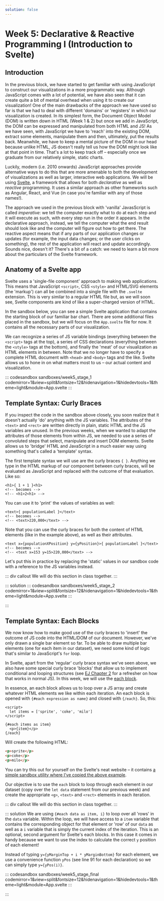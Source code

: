 ```yaml
---
solution: false
---
```

# Week 5: Declarative & Reactive Programming I (Introduction to Svelte)

## Introduction
In the previous block, we have started to get familiar with using JavaScript to construct our visualizations in a more programmatic way. Although JavaScript comes with a lot of potential, we have also seen that it can create quite a bit of mental overhead when using it to create our visualization! One of the main drawbacks of the approach we have used so far is that we had to deal with different 'domains' or 'registers' in which our visualization is created. In its simplest form, the Document Object Model (DOM) is written down in HTML (Week 1 & 2) but once we add in JavaScript, the DOM can be expressed and manipulated from both HTML and JS! As we have seen, with JavaScript we have to 'reach' into the existing DOM, extract some elements, manipulate them and then, ultimately, put the results back. Meanwhile, we have to keep a mental picture of the DOM in our head because unlike HTML, JS doesn't really tell us how the DOM might look like at that point in time. That's a lot to keep track off – especially once we graduate from our relatively simple, static charts.

Luckily, modern (i.e. 2010 onwards) JavaScript approaches provide alternative ways to do this that are more amenable to both the development of visualizations as well as larger, interactive web applications. We will be using [Svelte](http://svelte.dev/), a framework that allows for both *declarative* as well as *reactive* programming. It uses a similar approach as other frameworks such as Angular, React, and Vue (in case you're familiar with any of those names!).

The approach we used in the previous block with 'vanilla' JavasScript is called *imperative*: we tell the computer exactly what to do at each step and it will execute as such, with every step run in the order it appears. In the declarative approach, instead, we tell the computer what the end result should look like and the computer will figure out how to get there. The reactive aspect means that if any parts of our application changes or updates (for example, the input data changes; or the user clicks on something), the rest of the application will react and update accordingly. Sounds nice, doesn't it? There's a bit of a catch: we need to learn a bit more about the particulars of the Svelte framework.

## Anatomy of a Svelte app
Svelte uses a 'single-file component' approach to making web applications. This means that JavaScript `<script>`, CSS `<style>` and HTML/SVG elements (the 'markup') can all be combined into a single file with the `.svelte` extension. This is very similar to a regular HTML file but, as we will soon see, Svelte components are kind of like a super-charged version of HTML.

In the sandbox below, you can see a simple Svelte application that contains the starting block of our familiar bar chart. There are some additional files placed in the sandbox, but we will focus on the `App.svelte` file for now. It contains all the necessary parts of our visualization.

We can recognize a series of JS variable bindings (everything between the `<script>` tags at the top), a series of CSS declarations (everything between the `<style>` tags at the bottom), and finally the 'meat' of our visualization as HTML elements in between. Note that we no longer have to specify a complete HTML document with `<head>` and `<body>` tags and the like. Svelte allows us to hone in on what matters most to us – our actual content and visualization.

::: codesandbox sandboxes/week5_stage_1 codemirror=1&view=split&fontsize=12&hidenavigation=1&hidedevtools=1&theme=light&module=App.svelte
:::

## Template Syntax: Curly Braces
If you inspect the code in the sandbox above closely, you soon realize that it doesn't actually 'do' anything with the JS variables. The attributes of the `<text>` and `<rect>` are written directly in plain, static HTML and the JS variables are unused. In the previous weeks, when we wanted to adapt the attributes of those elements from within JS, we needed to use a series of convoluted steps that select, manipulate and insert DOM elements. Svelte allows us to 'bridge' HTML and JavaScript in a much easier way using something that's called a 'template' syntax.

The first template syntax we will use are the curly braces `{ }`. Anything we type in the HTML markup of our component between curly braces, will be evaluated as JavaScript and replaced with the outcome of that evaluation. Like so:
```svelte
<h1>{ 1 + 1 }<h1>
<!-- becomes -->
<!-- <h1>2<h1> -->
```

You can use it to 'print' the values of variables as well:
```svelte
<text>{ populationLabel }</text>
<!-- becomes -->
<!-- <text>220,000</text> -->
```

Note that you can use the curly braces for both the content of HTML elements (like in the example above), as well as their attributes.
```svelte
<text x={populationXPosition} y={yPosition}>{ populationLabel }</text>
<!-- becomes -->
<!-- <text x=153 y=15>220,000</text> -->
```
Let's put this in practice by replacing the 'static' values in our sandbox code with a reference to the JS variables instead.

::: div callout
We will do this section in class together.
:::

::: solution
::: codesandbox sandboxes/week5_stage_2 codemirror=1&view=split&fontsize=12&hidenavigation=1&hidedevtools=1&theme=light&module=App.svelte
:::

:::

## Template Syntax: Each Blocks
We now know how to make good use of the curly braces to 'insert' the outcome of JS code into the HTML/DOM of our document. However, we've only drawn a single bar element so far. To be able to draw multiple bar elements (one for each item in our dataset), we need some kind of logic that's similar to JavaScript's `for` loop.

In Svelte, apart from the 'regular' curly brace syntax we've seen above, we also have some special curly brace 'blocks' that allow us to implement conditional and looping structures (see [EJ Chapter 2](https://eloquentjavascript.net/02_program_structure.html) for a refresher on how that works in normal JS). In this week, we will use the [each block](https://svelte.dev/docs#each).

In essence, an each block allows us to loop over a JS array and create whatever HTML elements we like within each iteration. An each block is opened with `{#each expression as name}` and closed with `{/each}`. So, this:
```svelte
<script>
  let items = ['sprite', 'coke', 'milo']
</script>

{#each items as item}
  <p>{item}</p>
{/each}
```
Will create the following HTML:
```html
<p>sprite</p>
<p>coke</p>
<p>milo</p>
```
You can try this out for yourself on the Svelte's neat website – it contains [a simple sandbox utility where I've copied the above example](https://svelte.dev/repl/9ac0ce053c144b6f94ce716e4b800fd8?version=3.19.1).

Our objective is to use the `each` block to loop through each element in our dataset (copy over the `let data` statement from our previous week) and create the appropriate `<g>`, `<text>` and `<rect>` elements in each iteration.

::: div callout
We will do this section in class together.
:::

::: solution
We are using `{#each data as item, i}` to loop over all 'rows' in the `data` variable. Within the loop, we will have access to a `item` variable that contains the corresponding object for that element or 'row' of our `data` as well as a `i` variable that is simply the current index of the iteration. This is an optional, second argument for Svelte's each blocks. In this case it comes in handy because we want to use the index to calculate the correct `y` position of each element!

Instead of typing `y={yMarginTop + i * yMarginBottom}` for each element, we use a convenience function `yPos` (see line 91 for each declaration) so we can simply type  `y={yPos(i)}`.

::: codesandbox sandboxes/week5_stage_final codemirror=1&view=split&fontsize=12&hidenavigation=1&hidedevtools=1&theme=light&module=App.svelte
:::

:::
